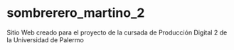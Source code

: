 # sombrerero_martino_2
Sitio Web creado para el proyecto de la cursada de Producción Digital 2 de la Universidad de Palermo
